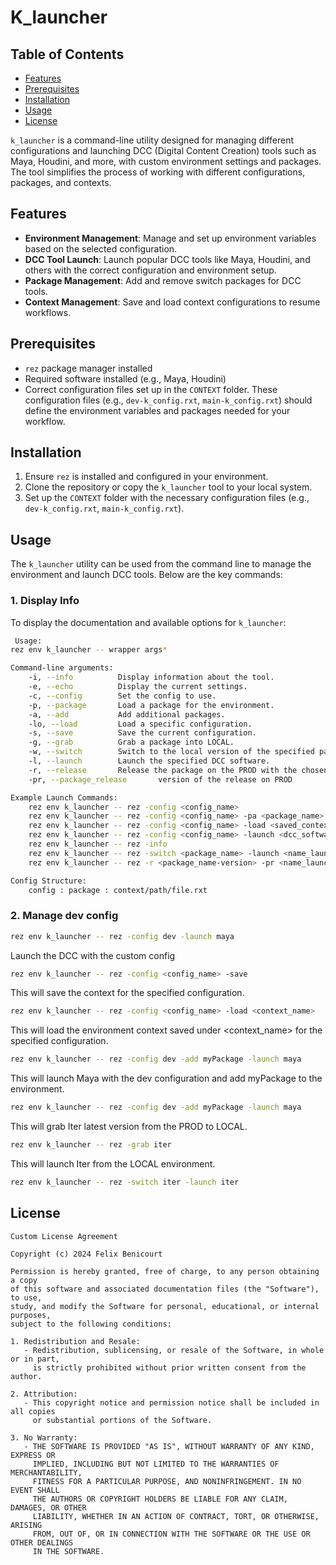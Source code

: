 # K_launcher

## Table of Contents

- [Features](#features)
- [Prerequisites](#prerequisites)
- [Installation](#installation)
- [Usage](#usage)
- [License](#license)

`k_launcher` is a command-line utility designed for managing different configurations and launching DCC (Digital Content Creation) tools such as Maya, Houdini, and more, with custom environment settings and packages. The tool simplifies the process of working with different configurations, packages, and contexts.

## Features

- **Environment Management**: Manage and set up environment variables based on the selected configuration.
- **DCC Tool Launch**: Launch popular DCC tools like Maya, Houdini, and others with the correct configuration and environment setup.
- **Package Management**: Add and remove switch packages for DCC tools.
- **Context Management**: Save and load context configurations to resume workflows.

## Prerequisites

- `rez` package manager installed
- Required software installed (e.g., Maya, Houdini)
- Correct configuration files set up in the `CONTEXT` folder. These configuration files (e.g., `dev-k_config.rxt`, `main-k_config.rxt`) should define the environment variables and packages needed for your workflow.

## Installation

1. Ensure `rez` is installed and configured in your environment.
2. Clone the repository or copy the `k_launcher` tool to your local system.
3. Set up the `CONTEXT` folder with the necessary configuration files (e.g., `dev-k_config.rxt`, `main-k_config.rxt`).

## Usage

The `k_launcher` utility can be used from the command line to manage the environment and launch DCC tools. Below are the key commands:

### 1. Display Info

To display the documentation and available options for `k_launcher`:

```bash
 Usage:
rez env k_launcher -- wrapper args*

Command-line arguments:
    -i, --info          Display information about the tool.
    -e, --echo          Display the current settings.
    -c, --config        Set the config to use.
    -p, --package       Load a package for the environment.
    -a, --add           Add additional packages.
    -lo, --load         Load a specific configuration.
    -s, --save          Save the current configuration.
    -g, --grab          Grab a package into LOCAL.
    -w, --switch        Switch to the local version of the specified package.
    -l, --launch        Launch the specified DCC software.
    -r, --release       Release the package on the PROD with the chosen version
    -pr, --package_release       version of the release on PROD

Example Launch Commands:
    rez env k_launcher -- rez -config <config_name>
    rez env k_launcher -- rez -config <config_name> -pa <package_name> -add <additional_package> -save
    rez env k_launcher -- rez -config <config_name> -load <saved_context>
    rez env k_launcher -- rez -config <config_name> -launch <dcc_software>
    rez env k_launcher -- rez -info
    rez env k_launcher -- rez -switch <package_name> -launch <name_launcher>
    rez env k_launcher -- rez -r <package_name-version> -pr <name_launcher-version>

Config Structure:
    config : package : context/path/file.rxt
```

### 2. Manage dev config

```bash
rez env k_launcher -- rez -config dev -launch maya
```
Launch the DCC with the custom config

```bash
rez env k_launcher -- rez -config <config_name> -save
```
This will save the context for the specified configuration.

```bash
rez env k_launcher -- rez -config <config_name> -load <context_name>
```
This will load the environment context saved under <context_name> for the specified configuration.

```bash
rez env k_launcher -- rez -config dev -add myPackage -launch maya
```
This will launch Maya with the dev configuration and add myPackage to the environment.

```bash
rez env k_launcher -- rez -config dev -add myPackage -launch maya
```
This will grab Iter latest version from the PROD to LOCAL.

```bash
rez env k_launcher -- rez -grab iter
```

This will launch Iter from the LOCAL environment.

```bash
rez env k_launcher -- rez -switch iter -launch iter
```


## License
```text
Custom License Agreement

Copyright (c) 2024 Felix Benicourt

Permission is hereby granted, free of charge, to any person obtaining a copy
of this software and associated documentation files (the "Software"), to use,
study, and modify the Software for personal, educational, or internal purposes,
subject to the following conditions:

1. Redistribution and Resale:
   - Redistribution, sublicensing, or resale of the Software, in whole or in part, 
     is strictly prohibited without prior written consent from the author.

2. Attribution:
   - This copyright notice and permission notice shall be included in all copies 
     or substantial portions of the Software.

3. No Warranty:
   - THE SOFTWARE IS PROVIDED "AS IS", WITHOUT WARRANTY OF ANY KIND, EXPRESS OR 
     IMPLIED, INCLUDING BUT NOT LIMITED TO THE WARRANTIES OF MERCHANTABILITY, 
     FITNESS FOR A PARTICULAR PURPOSE, AND NONINFRINGEMENT. IN NO EVENT SHALL 
     THE AUTHORS OR COPYRIGHT HOLDERS BE LIABLE FOR ANY CLAIM, DAMAGES, OR OTHER 
     LIABILITY, WHETHER IN AN ACTION OF CONTRACT, TORT, OR OTHERWISE, ARISING 
     FROM, OUT OF, OR IN CONNECTION WITH THE SOFTWARE OR THE USE OR OTHER DEALINGS 
     IN THE SOFTWARE.
```






